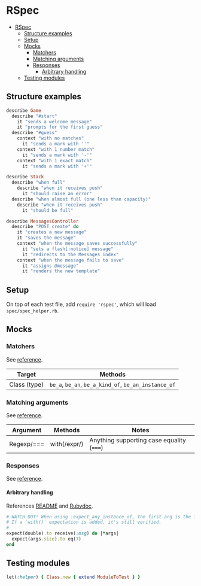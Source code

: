 # RSpec

- [RSpec](#rspec)
  - [Structure examples](#structure-examples)
  - [Setup](#setup)
  - [Mocks](#mocks)
    - [Matchers](#matchers)
    - [Matching arguments](#matching-arguments)
    - [Responses](#responses)
      - [Arbitrary handling](#arbitrary-handling)
  - [Testing modules](#testing-modules)

## Structure examples

```ruby
describe Game
  describe "#start"
    it "sends a welcome message"
    it "prompts for the first guess"
  describe "#guess"
    context "with no matches"
      it "sends a mark with ''"
    context "with 1 number match"
      it "sends a mark with '-'"
    context "with 1 exact match"
      it "sends a mark with '+'"

describe Stack
  describe "when full"
    describe "when it receives push"
      it "should raise an error"
  describe "when almost full (one less than capacity)"
    describe "when it receives push"
      it "should be full"

describe MessagesController
  describe "POST create" do
    it "creates a new message"
    it "saves the message"
    context "when the message saves successfully"
      it "sets a flash[:notice] message"
      it "redirects to the Messages index"
    context "when the message fails to save"
      it "assigns @message"
      it "renders the new template"
```

## Setup

On top of each test file, add `require 'rspec'`, which will load `spec/spec_helper.rb`.

## Mocks

### Matchers

See [reference](https://relishapp.com/rspec/rspec-expectations/docs/built-in-matchers/type-matchers).

 | Target       | Methods                                              |
 | ------------ | ---------------------------------------------------- |
 | Class (type) | `be_a`, `be_an`, `be_a_kind_of`, `be_an_instance_of` |

### Matching arguments

See [reference](https://relishapp.com/rspec/rspec-mocks/docs/setting-constraints/matching-arguments).

| Argument   | Methods      | Notes                                     |
| ---------- | ------------ | ----------------------------------------- |
| Regexp/=== | with(/expr/) | Anything supporting case equality (`===`) |

### Responses

See [reference](https://relishapp.com/rspec/rspec-mocks/v/3-10/docs/configuring-responses).

#### Arbitrary handling

References [README](https://github.com/rspec/rspec-mocks#arbitrary-handling) and [Rubydoc](https://rubydoc.info/gems/rspec-mocks#arbitrary-handling).

```ruby
# WATCH OUT! When using :expect_any_instance_of, the first arg is the instance.
# If a `with()` expectation is added, it's still verified.
#
expect(double).to receive(:msg) do |*args|
  expect(args.size).to eq(7)
end
```

## Testing modules

```ruby
let(:helper) { Class.new { extend ModuleToTest } }
```
